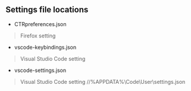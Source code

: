 ## Settings file locations #

 + CTRpreferences.json
 >  Firefox setting
 + vscode-keybindings.json
 >  Visual Studio Code setting
 + vscode-settings.json
 >  Visual Studio Code setting
     //%APPDATA%\Code\User\settings.json
